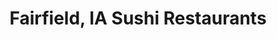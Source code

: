 ---
layout: city
title: Fairfield, IA Sushi Restaurants
permalink: /iowa/fairfield/
stateAbbr: IA
stateName: Iowa
cityName: Fairfield
---